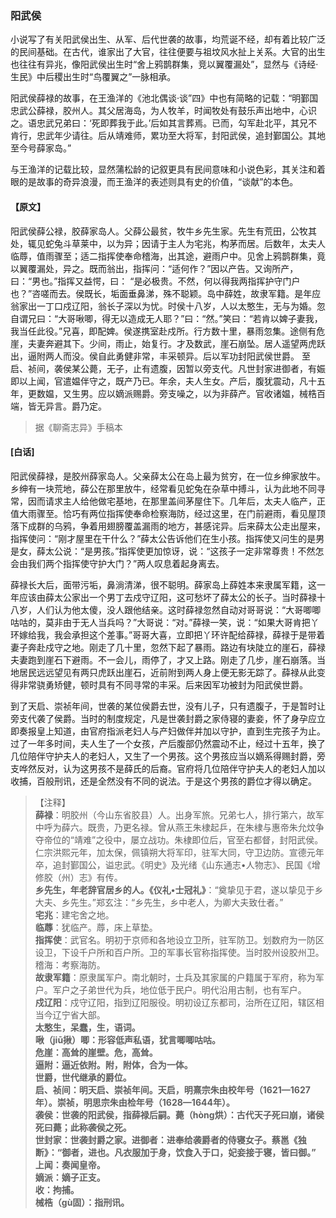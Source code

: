 <script type="text/javascript">
    var head = document.getElementsByTagName('head')[0];
    cssURL = '/public/liao.css';
    linkTag = document.createElement('link');
    linkTag.href = cssURL;
    linkTag.setAttribute('type','text/css');
    linkTag.setAttribute('rel','stylesheet');
    head.appendChild(linkTag);
</script>
### 阳武侯

小说写了有关阳武侯出生、从军、后代世袭的故事，均荒诞不经，却有着比较广泛的民间基础。在古代，谁家出了大官，往往便要与祖坟风水扯上关系。大官的出生也往往有异兆，像阳武侯出生时“舍上鸦鹊群集，竞以翼覆漏处”，显然与《诗经·生民》中后稷出生时“鸟覆翼之”一脉相承。

阳武侯薛禄的故事，在王渔洋的《池北偶谈·谈”四》中也有简略的记载：“明鄞国忠武公薛禄，胶州人。其父居海岛，为人牧羊，时闻牧处有鼓乐声出地中，心识之。语忠武兄弟曰：‘死即葬我于此。’后如其言葬焉。已而，勾军赴北平，其兄不肯行，忠武年少请往。后从靖难师，累功至大将军，封阳武侯，追封鄞国公。其地至今号薛家岛。”

与王渔洋的记载比较，显然蒲松龄的记叙更具有民间意味和小说色彩，其关注和着眼的是故事的奇异浪漫，而王渔洋的表述则具有史的价值，“谈献”的本色。

#### 【原文】
<section>
阳武侯薛公禄，胶薛家岛人。父薛公最贫，牧牛乡先生家。先生有荒田，公牧其处，辄见蛇兔斗草莱中，以为异；因请于主人为宅兆，构茅而居。后数年，太夫人临蓐，值雨骤至；适二指挥使奉命稽海，出其途，避雨户中。见舍上鸦鹊群集，竟以翼覆漏处，异之。既而翁出，指挥问：“适何作？”因以产告。又询所产，曰：“男也。”指挥又益愕，曰：
“是必极贵。不然，何以得我两指挥护守门户也？”咨嗟而去。侯既长，垢面垂鼻涕，殊不聪颖。岛中薛姓，故隶军籍。是年应翁家出一丁口戍辽阳，翁长子深以为忧。时侯十八岁，人以太憨生，无与为婚。忽自谓兄曰：“大哥啾唧，得无以造成无人耶？”曰：“然。”笑曰：“若肯以婢子妻我，我当任此役。”兄喜，即配婢。侯遂携室赴戍所。行方数十里，暴雨忽集。途侧有危崖，夫妻奔避其下。少间，雨止，始复行。才及数武，崖石崩坠。居人遥望两虎跃出，逼附两人而没。侯自此勇健非常，丰采顿异。后以军功封阳武侯世爵。
至启、祯间，袭侯某公薨，无子，止有遗腹，因暂以旁支代。凡世封家进御者，有娠即以上闻，官遣媪伴守之，既产乃已。年余，夫人生女。产后，腹犹震动，凡十五年，更数媪，又生男。应以嫡派赐爵。旁支噪之，以为非薛产。官收诸媪，械梏百端，皆无异言。爵乃定。

</section>

> 据《聊斋志异》手稿本

#### [白话]
<aside>

阳武侯薛禄，是胶州薛家岛人。父亲薛太公在岛上最为贫穷，在一位乡绅家放牛。乡绅有一块荒地，薛公在那里放牛，经常看见蛇兔在杂草中搏斗，认为此地不同寻常，因而请求主人给他做宅基地，在那里盖间茅屋住下。几年后，太夫人临产，正值大雨骤至。恰巧有两位指挥使奉命检察海防，经过这里，在门前避雨，看见屋顶落下成群的乌鸦，争着用翅膀覆盖漏雨的地方，甚感诧异。后来薛太公走出屋来，指挥使问：“刚才屋里在干什么？”薛太公告诉他们在生小孩。指挥使又问生的是男是女，薛太公说：“是男孩。”指挥使更加惊讶，说：“这孩子一定非常尊贵！不然怎会由我们两个指挥使守护大门？”两人叹息着起身离去。

薛禄长大后，面带污垢，鼻淌清涕，很不聪明。薛家岛上薛姓本来隶属军籍，这一年应该由薛太公家出一个男丁去戍守辽阳，这可愁坏了薛太公的长子。当时薛禄十八岁，人们认为他太傻，没人跟他结亲。这时薛禄忽然自动对哥哥说：“大哥唧唧咕咕的，莫非由于无人当兵吗？”大哥说：“对。”薛禄一笑，说：“如果大哥肯把丫环嫁给我，我会承担这个差事。”哥哥大喜，立即把丫环许配给薛禄，薛禄于是带着妻子奔赴戍守之地。刚走了几十里，忽然下起了暴雨。路边有块陡立的崖石，薛禄夫妻跑到崖石下避雨。不一会儿，雨停了，才又上路。刚走了几步，崖石崩落。当地居民远远望见有两只虎跃出崖石，近前附到两人身上便无影无踪了。薛禄从此变得非常骁勇矫健，顿时具有不同寻常的丰采。后来因军功被封为阳武侯世爵。

到了天启、崇祯年间，世袭的某位侯爵去世，没有儿子，只有遗腹子，于是暂时让旁支代袭了侯爵。当时的制度规定，凡是世袭封爵之家侍寝的妻妾，怀了身孕应立即奏报皇上知道，由官府指派老妇人与产妇做伴并加以守护，直到生完孩子为止。过了一年多时间，夫人生了一个女孩，产后腹部仍然震动不止，经过十五年，换了几位陪伴守护夫人的老妇人，又生了一个男孩。这个男孩应当以嫡系得赐封爵，旁支哗然反对，认为这男孩不是薛氏的后裔。官府将几位陪伴守护夫人的老妇人加以收捕，百般刑讯，还是全然没有不同的说法。于是这个男孩的爵位才得以确定。

</aside>

> 【注释】  
<b>薛禄</b>：明胶州（今山东省胶县）人。出身军旅。兄弟七人，排行第六，故军中呼为薛六。既贵，乃更名禄。曾从燕王朱棣起乒，在朱棣与惠帝朱允炆争夺帝位的“靖难”之役中，屡立战功。朱棣即位后，官至右都督，封阳武侯。仁宗洪熙元年，加太保，佩镇朔大将军印，驻军大同，守卫边防。宣德元年卒，追封鄞国公，谥忠武。《明史》及光绪《山东通志•人物志》、民国《增修胶（州）志》有传。  
<b>乡先生，年老辞官居乡的人。《仪礼•士冠礼》</b>：“奠挚见于君，遂以挚见于乡大夫、乡先生。”郑玄注：“乡先生，乡中老人，为卿大夫致仕者。”  
<b>宅兆</b>：建宅舍之地。  
<b>临蓐</b>：犹临产。蓐，床上草垫。  
<b>指挥使</b>：武官名。明初于京师和各地设立卫所，驻军防卫。划数府为一防区设卫，下设千户所和百户所。卫的军事长官称指挥使。当时胶州设胶州卫。稽海：考察海防。  
<b>故隶军籍</b>：原隶属军户。南北朝时，士兵及其家属的户籍属于军府，称为军户。军户之子弟世代为兵，地位低于民户。明代沿用古制，也有军户。  
<b>戍辽阳</b>：戍守辽阳，指到辽阳服役。明初设辽东都司，治所在辽阳，辖区相当今辽宁省大部。  
<b>太憨生，呆蠢，生，语词。  
<b>啾（jiū揪）唧</b>：形容低声私语，犹言唧唧咕咕。  
<b>危崖</b>：高耸的崖壁。危，高耸。  
<b>逼附</b>：逼近依附。附，附体，合为一体。  
<b>世爵，世代继承的爵位。  
<b>启、祯间</b>：明天启、崇祯年间。天启，明熹宗朱由校年号（1621—1627年）。崇祯，明思宗朱由检年号（1628—1644年）。  
<b>袭侯</b>：世袭的阳武侯，指薛禄后嗣。薨（hòng烘）：古代天子死曰崩，诸侯死曰薨；此称袭侯之死。  
<b>世封家</b>：世袭封爵之家。进御者：进奉给袭爵者的侍寝女子。蔡邕《独断》：“御者，进也。凡衣服加于身，饮食入于口，妃妾接于寝，皆曰御。”  
<b>上闻</b>：奏闻皇帝。  
<b>嫡派</b>：嫡子正支。  
<b>收</b>：拘捕。  
<b>械梏（gù固）</b>：指刑讯。  
